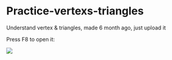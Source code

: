 # Practice-vertexs-triangles
Understand vertex &amp; triangles, made 6 month ago, just upload it

Press F8 to open it:

![](https://thumbs.gfycat.com/DistantEverlastingCod-size_restricted.gif)

